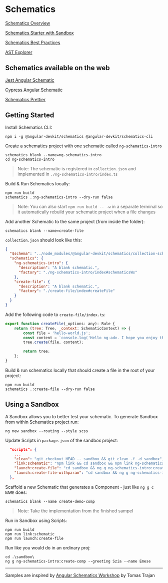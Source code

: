 # Schematics

[Schematics Overview](https://angular.io/guide/schematics)

[Schematics Starter with Sandbox](https://github.com/schuchard/schematic-starter)

[Schematics Best Practices](https://brenden.codes/posts/angular-schematics-best-practices/)

[AST Explorer](https://astexplorer.net/)

## Schematics available on the web

[Jest Angular Schematic](https://github.com/briebug/jest-schematic)

[Cypress Angular Schematic](https://github.com/briebug/cypress-schematic)

[Schematics Prettier](https://github.com/schuchard/prettier-schematic)

## Getting Started

Install Schematics CLI:

```
npm i -g @angular-devkit/schematics @angular-devkit/schematics-cli
```

Create a schematics project with one schematic called `ng-schematics-intro`

```
schematics blank --name=ng-schematics-intro
cd ng-schematics-intro
```

> Note: The schematic is registered in `collection.json` and implemented in `./ng-schematics-intro/index.ts`

Build & Run Schematics locally:

```
npm run build
schematics .:ng-schematics-intro --dry-run false
```

> Note: You can also start `npm run build -- -w` in a separate terminal so it automatically rebuild your schematic project when a file changes

Add another Schematic to the same project (from inside the folder):

```
schematics blank --name=create-file
```

`collection.json` should look like this:

```json
{
  "$schema": "../node_modules/@angular-devkit/schematics/collection-schema.json",
  "schematics": {
    "ng-schematics-intro": {
      "description": "A blank schematic.",
      "factory": "./ng-schematics-intro/index#schematicsWs"
    },
    "create-file": {
      "description": "A blank schematic.",
      "factory": "./create-file/index#createFile"
    }
  }
}
```

Add the following code to `create-file/index.ts`:

```javascript
export function createFile(_options: any): Rule {
    return (tree: Tree, _context: SchematicContext) => {
        const file = 'hello-world.js';
        const content = `console.log('Hello ng-adv. I hope you enjoy the class!');`;
        tree.create(file, content);

        return tree;
    };
}
```
Build & run schematics locally that should create a file in the root of your project:

```
npm run build
schematics .:create-file --dry-run false
```

## Using a Sandbox

A Sandbox allows you to better test your schematic. To generate Sandbox from within Schematics project run:

```
ng new sandbox --routing --style scss
```

Update Scripts in `package.json` of the sandbox project:

```json
  "scripts": {
    ...
    "clean": "git checkout HEAD -- sandbox && git clean -f -d sandbox",
    "link:schematic": "npm link && cd sandbox && npm link ng-schematics-intro",
    "launch:create-file": "cd sandbox && ng g ng-schematics-intro:create-file",
    "launch:create-file-withparam": "cd sandbox && ng g ng-schematics-intro:create-file-withparam --greeting Szia --name Emese --dry-run false"
  },
```

Scaffold a new Schematic that generates a Component - just like `ng g c NAME` does:

```
schematics blank --name create-demo-comp
```

> Note: Take the implementation from the finished sampel

Run in Sandbox using Scripts:

```
npm run build
npm run link:schematic
npm run launch:create-file
```

Run like you would do in an ordinary proj:

```
cd .\sandbox\
ng g ng-schematics-intro:create-comp --greeting Szia --name Emese
```

---

Samples are inspired by [Angular Schematics Workshop](https://github.com/tomastrajan/workshop-angular-schematics) by Tomas Trajan

